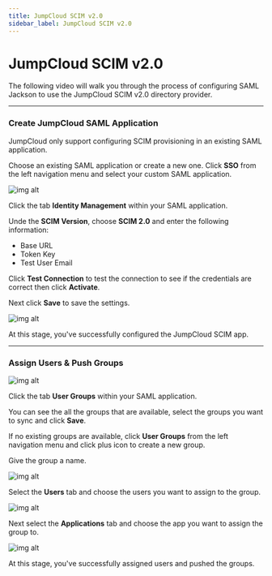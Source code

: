 ```yaml
---
title: JumpCloud SCIM v2.0
sidebar_label: JumpCloud SCIM v2.0
---
```


# JumpCloud SCIM v2.0

The following video will walk you through the process of configuring SAML Jackson to use the JumpCloud SCIM v2.0 directory provider.

---

### Create JumpCloud SAML Application

JumpCloud only support configuring SCIM provisioning in an existing SAML application.

Choose an existing SAML application or create a new one. Click **SSO** from the left navigation menu and select your custom SAML application.

![img alt](/img/dsync/jumpcloud/1.png)

Click the tab **Identity Management** within your SAML application.

Unde the **SCIM Version**, choose **SCIM 2.0** and enter the following information:

- Base URL
- Token Key
- Test User Email

Click **Test Connection** to test the connection to see if the credentials are correct then click **Activate**.

Next click **Save** to save the settings.

![img alt](/img/dsync/jumpcloud/2.png)

At this stage, you've successfully configured the JumpCloud SCIM app.

---

### Assign Users & Push Groups

![img alt](/img/dsync/jumpcloud/3.png)

Click the tab **User Groups** within your SAML application.

You can see the all the groups that are available, select the groups you want to sync and click **Save**.

If no existing groups are available, click **User Groups** from the left navigation menu and click plus icon to create a new group.

Give the group a name.

![img alt](/img/dsync/jumpcloud/4.png)

Select the **Users** tab and choose the users you want to assign to the group.

![img alt](/img/dsync/jumpcloud/5.png)

Next select the **Applications** tab and choose the app you want to assign the group to.

![img alt](/img/dsync/jumpcloud/6.png)

At this stage, you've successfully assigned users and pushed the groups.
